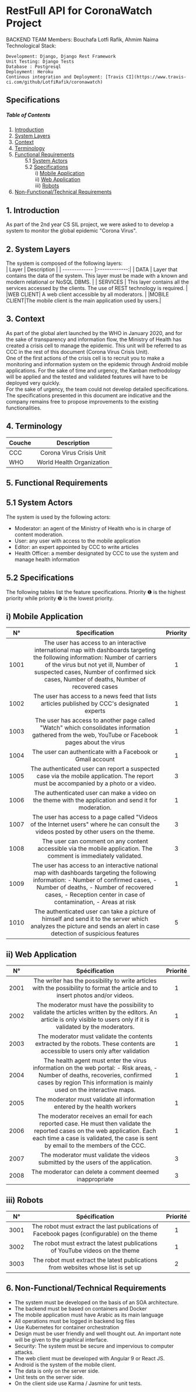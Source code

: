 # RestFull API for CoronaWatch Project
BACKEND TEAM Members: Bouchafa Lotfi Rafik, Ahmim Naima  
Technological Stack:

    Development: Django, Django Rest Framework  
    Unit Testing: Django Tests   
    Database : Postgresql   
    Deployment: Heroku  
    Continous integration and Deployment: [Travis CI](https://www.travis-ci.com/github/LotfiRafik/coronawatch)
## Specifications
##### Table of Contents  

1. [Introduction](#intro)  
2. [System Layers](#headers)  
3. [Context](#headers)  
4. [Terminology](#headers)  
5. [Functional Requirements](#headers)  
  5.1 [System Actors](#headers)  
  5.2 [Specifications](#spec)  
    i) [Mobile Application](#mobileapp)  
    ii) [Web Application](#webapp)  
    iii) [Robots](#robots)  
6. [Non-Functional/Technical Requirements](#headers)  

## <a name="intro"/>1. Introduction  
As part of the 2nd year CS SIL project, we were asked to to develop a system to monitor the global epidemic "Corona Virus".

## <a name="headers"/>2. System Layers  
The system is composed of the following layers:  
| Layer        | Description   |
| ------------- |:-------------:|
| DATA     | Layer that contains the data of the system. This layer must be made with a known and modern relational or NoSQL DBMS. |
| SERVICES      | This layer contains all the services accessed by the clients. The use of REST technology is required.      |
|WEB CLIENT| A web client accessible by all moderators.    |
|MOBILE CLIENT|The mobile client is the main application used by users.|

## <a name="headers"/>3. Context    
As part of the global alert launched by the WHO in January 2020, and for the sake of transparency and information flow, the Ministry of Health has created a crisis cell to manage the epidemic. This unit will be referred to as CCC in the rest of this document (Corona Virus Crisis Unit).  
One of the first actions of the crisis cell is to recruit you to make a monitoring and information system on the epidemic through Android mobile applications. For the sake of time and urgency, the Kanban methodology will be applied and the tested and validated features will have to be deployed very quickly.  
For the sake of urgency, the team could not develop detailed specifications. The specifications presented in this document are indicative and the company remains free to propose improvements to the existing functionalities.  

## <a name="headers"/>4. Terminology  
| Couche        | Description   |
| ------------- |:-------------:|
| CCC     | Corona Virus Crisis Unit |
| WHO      | World Health Organization |

## <a name="headers"/>5. Functional Requirements 
## <a name="headers"/>5.1 System Actors
The system is used by the following actors:    
* Moderator: an agent of the Ministry of Health who is in charge of content moderation.  
* User: any user with access to the mobile application 
* Editor: an expert appointed by CCC to write articles  
* Health Officer: a member designated by CCC to use the system and manage health information  

## <a name="spec"/>5.2 Specifications  
The following tables list the feature specifications. Priority ❶ is the highest priority while priority ❺ is the lowest priority.
## <a name="mobileapp"/>i) Mobile Application
| N°        | Specification   | Priority   |
| ------------- |:-------------:|:-------------:|
| 1001     | The user has access to an interactive international map with dashboards targeting the following information: Number of carriers of the virus but not yet ill, Number of suspected cases, Number of confirmed sick cases, Number of deaths, Number of recovered cases | 1   |
| 1002      | The user has access to a news feed that lists articles published by CCC's designated experts  | 1   |
| 1003  | The user has access to another page called "Watch" which consolidates information gathered from the web, YouTube or Facebook pages about the virus     | 1   |
| 1004      | The user can authenticate with a Facebook or Gmail account   | 1   |
| 1005      | The authenticated user can report a suspected case via the mobile application. The report must be accompanied by a photo or a video.   | 3   |
| 1006      | The authenticated user can make a video on the theme with the application and send it for moderation.   | 1   |
| 1007      | The user has access to a page called "Videos of the Internet users" where he can consult the videos posted by other users on the theme.   | 3   |
| 1008      | The user can comment on any content accessible via the mobile application. The comment is immediately validated.  | 3   |
| 1009      | The user has access to an interactive national map with dashboards targeting the following information: - Number of confirmed cases, - Number of deaths, - Number of recovered cases, - Reception center in case of contamination, - Areas at risk   | 1   |
| 1010     | The authenticated user can take a picture of himself and send it to the server which analyzes the picture and sends an alert in case detection of suspicious features   | 5   |

## <a name="webapp"/>ii) Web Application
| N°        | Spécification   | Priorité   |
| ------------- |:-------------:|:-------------:|
| 2001      | The writer has the possibility to write articles with the possibility to format the article and to insert photos and/or videos.   | 1   |
| 2002      | The moderator must have the possibility to validate the articles written by the editors. An article is only visible to users only if it is validated by the moderators.   | 1   |
| 2003      | The moderator must validate the contents extracted by the robots. These contents are accessible to users only after validation | 1   |
| 2004      | The health agent must enter the virus information on the web portal: - Risk areas, - Number of deaths, recoveries, confirmed cases by region This information is mainly used on the interactive maps.    | 1   |
| 2005      | The moderator must validate all information entered by the health workers    | 1   |
| 2006      | The moderator receives an email for each reported case. He must then validate the reported cases on the web application. Each each time a case is validated, the case is sent by email to the members of the CCC.    | 1   |
| 2007      | The moderator must validate the videos submitted by the users of the application.    | 3  |
| 2008      | The moderator can delete a comment deemed inappropriate    | 3   |

## <a name="robots"/>iii) Robots  
| N°        | Spécification   | Priorité   |
| ------------- |:-------------:|:-------------:|
| 3001      | The robot must extract the last publications of Facebook pages (configurable) on the theme    | 1   |
| 3002      | The robot must extract the latest publications of YouTube videos on the theme    | 1   |
| 3003      | The robot must extract the latest publications from websites whose list is set up    | 2   |  

## <a name="headers"/>6. Non-Functional/Technical Requirements  
* The system must be developed on the basis of an SOA architecture.
* The backend must be based on containers and Docker
* The mobile application must have Arabic as its main language
* All operations must be logged in backend log files
* Use Kubernetes for container orchestration
* Design must be user friendly and well thought out. An important note will be given to the graphical interface.
* Security: The system must be secure and impervious to computer attacks.
* The web client must be developed with Angular 9 or React JS.
* Android is the system of the mobile client.
* The data is only on the server side.
* Unit tests on the server side.
* On the client side use Karma / Jasmine for unit tests.
